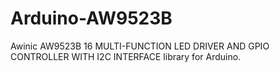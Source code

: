 # Arduino-AW9523B
Awinic AW9523B 16 MULTI-FUNCTION LED DRIVER AND GPIO CONTROLLER WITH I2C INTERFACE library for Arduino.
